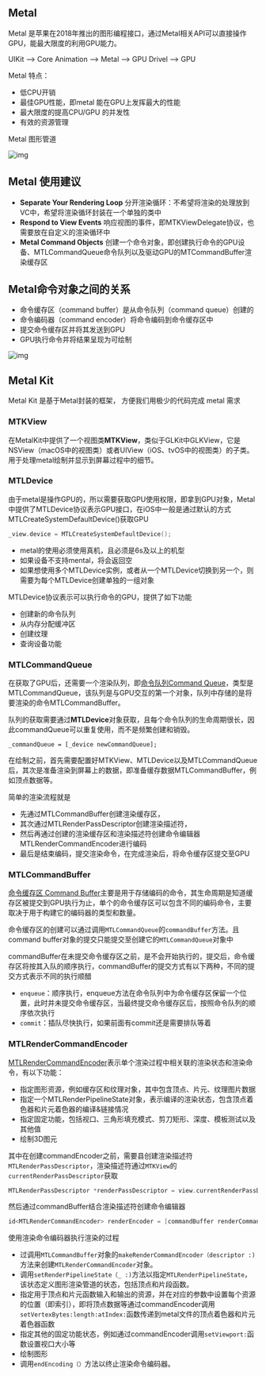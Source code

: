 ## Metal

Metal 是苹果在2018年推出的图形编程接口，通过Metal相关API可以直接操作GPU，能最大限度的利用GPU能力。

UIKit --> Core Animation --> Metal --> GPU Drivel --> GPU

Metal 特点：

- 低CPU开销
- 最佳GPU性能，即metal 能在GPU上发挥最大的性能
- 最大限度的提高CPU/GPU 的并发性
- 有效的资源管理

Metal 图形管道

![img](http://xingyajie.oss-cn-hangzhou.aliyuncs.com/uPic/1188.png)

## Metal 使用建议

- **Separate Your Rendering Loop** 分开渲染循环：不希望将渲染的处理放到VC中，希望将渲染循环封装在一个单独的类中
- **Respond to View Events** 响应视图的事件，即MTKViewDelegate协议，也需要放在自定义的渲染循环中
- **Metal Command Objects** 创建一个命令对象，即创建执行命令的GPU设备、MTLCommandQueue命令队列以及驱动GPU的MTCommandBuffer渲染缓存区

## Metal命令对象之间的关系

- 命令缓存区（command buffer）是从命令队列（command queue）创建的
- 命令编码器（command encoder）将命令编码到命令缓存区中
- 提交命令缓存区并将其发送到GPU
- GPU执行命令并将结果呈现为可绘制

![img](http://xingyajie.oss-cn-hangzhou.aliyuncs.com/uPic/1200.png)

## Metal Kit 

Metal Kit 是基于Metal封装的框架， 方便我们用极少的代码完成 metal 需求

### MTKView

在MetalKit中提供了一个视图类**MTKView**，类似于GLKit中GLKView，它是NSView（macOS中的视图类）或者UIView（iOS、tvOS中的视图类）的子类。用于处理metal绘制并显示到屏幕过程中的细节。

### MTLDevice

由于metal是操作GPU的，所以需要获取GPU使用权限，即拿到GPU对象，Metal中提供了MTLDevice协议表示GPU接口，在iOS中一般是通过默认的方式MTLCreateSystemDefaultDevice()获取GPU

```objectivec
_view.device = MTLCreateSystemDefaultDevice();
```

- metal的使用必须使用真机，且必须是6s及以上的机型
- 如果设备不支持mental，将会返回空
- 如果想使用多个MTLDevice实例，或者从一个MTLDevice切换到另一个，则需要为每个MTLDevice创建单独的一组对象

MTLDevice协议表示可以执行命令的GPU，提供了如下功能

- 创建新的命令队列
- 从内存分配缓冲区
- 创建纹理
- 查询设备功能

### MTLCommandQueue

在获取了GPU后，还需要一个渲染队列，即[命令队列Command Queue](https://links.jianshu.com/go?to=https%3A%2F%2Fdeveloper.apple.com%2Flibrary%2Farchive%2Fdocumentation%2FMiscellaneous%2FConceptual%2FMetalProgrammingGuide%2FCmd-Submiss%2FCmd-Submiss.html%23%2F%2Fapple_ref%2Fdoc%2Fuid%2FTP40014221-CH3-SW14)，类型是MTLCommandQueue，该队列是与GPU交互的第一个对象，队列中存储的是将要渲染的命令MTLCommandBuffer。

队列的获取需要通过**MTLDevice**对象获取，且每个命令队列的生命周期很长，因此commandQueue可以重复使用，而不是频繁创建和销毁。


```undefined
_commandQueue = [_device newCommandQueue];
```

在绘制之前，首先需要配置好MTKView、MTLDevice以及MTLCommandQueue后，其次是准备渲染到屏幕上的数据，即准备缓存数据MTLCommandBuffer，例如顶点数据等。

简单的渲染流程就是

- 先通过MTLCommandBuffer创建渲染缓存区，
- 其次通过MTLRenderPassDescriptor创建渲染描述符，
- 然后再通过创建的渲染缓存区和渲染描述符创建命令编辑器MTLRenderCommandEncoder进行编码
- 最后是结束编码，提交渲染命令，在完成渲染后，将命令缓存区提交至GPU

### MTLCommandBuffer

[命令缓存区 Command Buffer](https://links.jianshu.com/go?to=https%3A%2F%2Fdeveloper.apple.com%2Flibrary%2Farchive%2Fdocumentation%2FMiscellaneous%2FConceptual%2FMetalProgrammingGuide%2FCmd-Submiss%2FCmd-Submiss.html%23%2F%2Fapple_ref%2Fdoc%2Fuid%2FTP40014221-CH3-SW15)主要是用于存储编码的命令，其生命周期是知道缓存区被提交到GPU执行为止，单个的命令缓存区可以包含不同的编码命令，主要取决于用于构建它的编码器的类型和数量。

命令缓存区的创建可以通过调用`MTLCommandQueue`的`commandBuffer`方法。且command buffer对象的提交只能提交至创建它的`MTLCommandQueue`对象中

commandBuffer在未提交命令缓存区之前，是不会开始执行的，提交后，命令缓存区将按其入队的顺序执行，commandBuffer的提交方式有以下两种，不同的提交方式表示不同的执行顺醋

- `enqueue`：顺序执行，enqueue方法在命令队列中为命令缓存区保留一个位置，此时并未提交命令缓存区，当最终提交命令缓存区后，按照命令队列的顺序依次执行
- `commit`：插队尽快执行，如果前面有commit还是需要排队等着

### MTLRenderCommandEncoder

[MTLRenderCommandEncoder](https://links.jianshu.com/go?to=https%3A%2F%2Fdeveloper.apple.com%2Flibrary%2Farchive%2Fdocumentation%2FMiscellaneous%2FConceptual%2FMetalProgrammingGuide%2FCmd-Submiss%2FCmd-Submiss.html%23%2F%2Fapple_ref%2Fdoc%2Fuid%2FTP40014221-CH3-SW14)表示单个渲染过程中相关联的渲染状态和渲染命令，有以下功能：

- 指定图形资源，例如缓存区和纹理对象，其中包含顶点、片元、纹理图片数据
- 指定一个MTLRenderPipelineState对象，表示编译的渲染状态，包含顶点着色器和片元着色器的编译&链接情况
- 指定固定功能，包括视口、三角形填充模式、剪刀矩形、深度、模板测试以及其他值
- 绘制3D图元

其中在创建commandEncoder之前，需要县创建渲染描述符`MTLRenderPassDescriptor`，渲染描述符通过`MTKView`的`currentRenderPassDescriptor`获取

```objectivec
MTLRenderPassDescriptor *renderPassDescriptor = view.currentRenderPassDescriptor;
```

然后通过commandBuffer结合渲染描述符创建命令编辑器
```objectivec
id<MTLRenderCommandEncoder> renderEncoder = [commandBuffer renderCommandEncoderWithDescriptor:renderPassDescriptor];
```
使用渲染命令编码器执行渲染的过程

- 过调用`MTLCommandBuffer`对象的`makeRenderCommandEncoder（descriptor :)`方法来创建`MTLRenderCommandEncoder`对象。
- 调用`setRenderPipelineState（_ :)`方法以指定`MTLRenderPipelineState`，该状态定义图形渲染管道的状态，包括顶点和片段函数。
- 指定用于顶点和片元函数输入和输出的资源，并在对应的参数中设置每个资源的位置（即索引），即将顶点数据等通过commandEncoder调用`setVertexBytes:length:atIndex:`函数传递到metal文件的顶点着色器和片元着色器函数
- 指定其他的固定功能状态，例如通过commandEncoder调用`setViewport:`函数设置视口大小等
- 绘制图形
- 调用`endEncoding（）`方法以终止渲染命令编码器。

